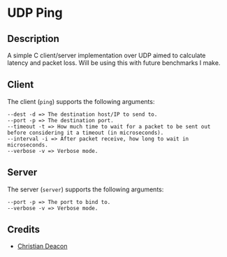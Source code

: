 # UDP Ping
## Description
A simple C client/server implementation over UDP aimed to calculate latency and packet loss. Will be using this with future benchmarks I make.

## Client
The client (`ping`) supports the following arguments:

```
--dest -d => The destination host/IP to send to.
--port -p => The destination port.
--timeout -t => How much time to wait for a packet to be sent out before considering it a timeout (in microseconds).
--interval -i => After packet receive, how long to wait in microseconds.
--verbose -v => Verbose mode.
```

## Server
The server (`server`) supports the following arguments:

```
--port -p => The port to bind to.
--verbose -v => Verbose mode.
```

## Credits
* [Christian Deacon](https://github.com/gamemann)